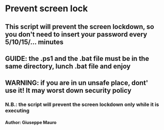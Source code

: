 # Prevent screen lock

## This script will prevent the screen lockdown, so you don't need to insert your password every 5/10/15/... minutes
## GUIDE: the .ps1 and the .bat file must be in the same directory, lunch .bat file and enjoy

## WARNING: if you are in un unsafe place, dont' use it! It may worst down security policy

### N.B.: the script will prevent the screen lockdown only while it is executing

#### Author: Giuseppe Mauro
